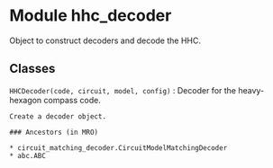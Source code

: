 Module hhc_decoder
==================
Object to construct decoders and decode the HHC.

Classes
-------

`HHCDecoder(code, circuit, model, config)`
:   Decoder for the heavy-hexagon compass code.
    
    Create a decoder object.

    ### Ancestors (in MRO)

    * circuit_matching_decoder.CircuitModelMatchingDecoder
    * abc.ABC